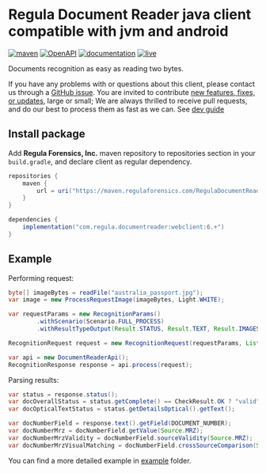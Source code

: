 # Regula Document Reader java client compatible with jvm and android

[![maven](https://img.shields.io/maven-metadata/v?metadataUrl=https%3A%2F%2Fmaven.regulaforensics.com%2FRegulaDocumentReaderWebClient%2Fcom%2Fregula%2Fdocumentreader%2Fwebclient%2Fmaven-metadata.xml&style=flat-square)](https://support.regulaforensics.com/hc/en-us/articles/115000916306-Documentation)
[![OpenAPI](https://img.shields.io/badge/OpenAPI-defs-8c0a56?style=flat-square)](https://github.com/regulaforensics/DocumentReader-web-openapi)
[![documentation](https://img.shields.io/badge/docs-en-f6858d?style=flat-square)](https://support.regulaforensics.com/hc/en-us/articles/115000916306-Documentation)
[![live](https://img.shields.io/badge/live-demo-0a8c42?style=flat-square)](https://api.regulaforensics.com/)

Documents recognition as easy as reading two bytes.

If you have any problems with or questions about this client, please contact us
through a [GitHub issue](https://github.com/regulaforensics/DocumentReader-api-java-client/issues).
You are invited to contribute [new features, fixes, or updates](https://github.com/regulaforensics/DocumentReader-api-java-clien/issues?q=is%3Aissue+is%3Aopen+label%3A%22help+wanted%22), large or small; 
We are always thrilled to receive pull requests, and do our best to process them as fast as we can.
See [dev guide](./dev.md)


## Install package
Add __Regula Forensics, Inc.__ maven repository to repositories section in your `build.gradle`,
and declare client as regular dependency.

```gradle
repositories {
    maven {
        url = uri("https://maven.regulaforensics.com/RegulaDocumentReaderWebClient")
    }
}

dependencies {
    implementation("com.regula.documentreader:webclient:6.+")
}
```

## Example
Performing request:
```java
byte[] imageBytes = readFile("australia_passport.jpg");
var image = new ProcessRequestImage(imageBytes, Light.WHITE);

var requestParams = new RecognitionParams()
        .withScenario(Scenario.FULL_PROCESS)
        .withResultTypeOutput(Result.STATUS, Result.TEXT, Result.IMAGES);

RecognitionRequest request = new RecognitionRequest(requestParams, List.of(image));

var api = new DocumentReaderApi();
RecognitionResponse response = api.process(request);
```

Parsing results:
```java
var status = response.status();
var docOverallStatus = status.getComplete() == CheckResult.OK ? "valid" : "not valid";
var docOpticalTextStatus = status.getDetailsOptical().getText();

var docNumberField = response.text().getField(DOCUMENT_NUMBER);
var docNumberMrz = docNumberField.getValue(Source.MRZ);
var docNumberMrzValidity = docNumberField.sourceValidity(Source.MRZ);
var docNumberMrzVisualMatching = docNumberField.crossSourceComparison(Source.MRZ, Source.VISUAL);
```
You can find a more detailed example in  [example](./example) folder.
